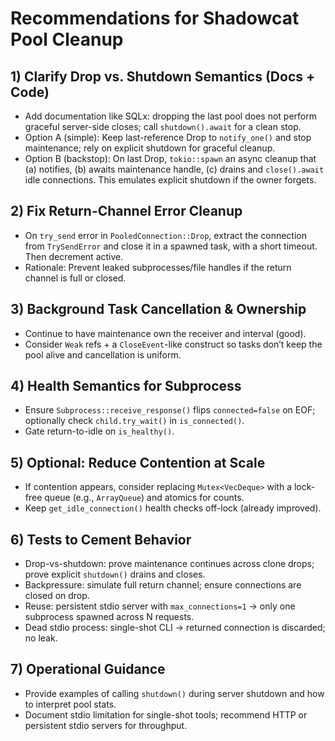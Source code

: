 # Recommendations for Shadowcat Pool Cleanup

## 1) Clarify Drop vs. Shutdown Semantics (Docs + Code)
- Add documentation like SQLx: dropping the last pool does not perform graceful server-side closes; call `shutdown().await` for a clean stop.
- Option A (simple): Keep last-reference Drop to `notify_one()` and stop maintenance; rely on explicit shutdown for graceful cleanup.
- Option B (backstop): On last Drop, `tokio::spawn` an async cleanup that (a) notifies, (b) awaits maintenance handle, (c) drains and `close().await` idle connections. This emulates explicit shutdown if the owner forgets.

## 2) Fix Return-Channel Error Cleanup
- On `try_send` error in `PooledConnection::Drop`, extract the connection from `TrySendError` and close it in a spawned task, with a short timeout. Then decrement active.
- Rationale: Prevent leaked subprocesses/file handles if the return channel is full or closed.

## 3) Background Task Cancellation & Ownership
- Continue to have maintenance own the receiver and interval (good).
- Consider `Weak` refs + a `CloseEvent`-like construct so tasks don’t keep the pool alive and cancellation is uniform.

## 4) Health Semantics for Subprocess
- Ensure `Subprocess::receive_response()` flips `connected=false` on EOF; optionally check `child.try_wait()` in `is_connected()`.
- Gate return-to-idle on `is_healthy()`.

## 5) Optional: Reduce Contention at Scale
- If contention appears, consider replacing `Mutex<VecDeque>` with a lock-free queue (e.g., `ArrayQueue`) and atomics for counts.
- Keep `get_idle_connection()` health checks off-lock (already improved).

## 6) Tests to Cement Behavior
- Drop-vs-shutdown: prove maintenance continues across clone drops; prove explicit `shutdown()` drains and closes.
- Backpressure: simulate full return channel; ensure connections are closed on drop.
- Reuse: persistent stdio server with `max_connections=1` → only one subprocess spawned across N requests.
- Dead stdio process: single-shot CLI → returned connection is discarded; no leak.

## 7) Operational Guidance
- Provide examples of calling `shutdown()` during server shutdown and how to interpret pool stats.
- Document stdio limitation for single-shot tools; recommend HTTP or persistent stdio servers for throughput.

